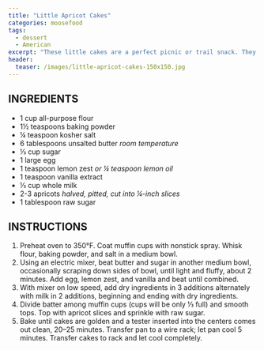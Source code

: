 ```yaml
---
title: "Little Apricot Cakes"
categories: moosefood
tags: 
  - dessert
  - American
excerpt: "These little cakes are a perfect picnic or trail snack. They are not very sweet, and the apricots add a bite of tartness. Also try plums, cherries, or berries."
header:
  teaser: /images/little-apricot-cakes-150x150.jpg
---
```


## INGREDIENTS
* 1 cup all-purpose flour
* 1½ teaspoons baking powder
* ¼ teaspoon kosher salt
* 6 tablespoons unsalted butter *room temperature*
* ⅓ cup sugar
* 1 large egg
* 1 teaspoon lemon zest *or ¼ teaspoon lemon oil*
* 1 teaspoon vanilla extract
* ⅓ cup whole milk
* 2-3 apricots *halved, pitted, cut into ¼-inch slices*
* 1 tablespoon raw sugar

## INSTRUCTIONS
1. Preheat oven to 350°F. Coat muffin cups with nonstick spray. Whisk flour, baking powder, and salt in a medium bowl.
2. Using an electric mixer, beat butter and sugar in another medium bowl, occasionally scraping down sides of bowl, until light and fluffy, about 2 minutes. Add egg, lemon zest, and vanilla and beat until combined.
3. With mixer on low speed, add dry ingredients in 3 additions alternately with milk in 2 additions, beginning and ending with dry ingredients.
4. Divide batter among muffin cups (cups will be only ⅓ full) and smooth tops. Top with apricot slices and sprinkle with raw sugar.
5. Bake until cakes are golden and a tester inserted into the centers comes out clean, 20–25 minutes. Transfer pan to a wire rack; let pan cool 5 minutes. Transfer cakes to rack and let cool completely.
